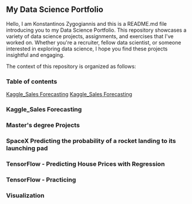 ## My Data Science Portfolio
Hello, I am Konstantinos Zygogiannis and this is a README.md file introducing you to my Data Science Portfolio. This repository showcases a variety of data science projects, assignments, and exercises that I've worked on. Whether you're a recruiter, fellow data scientist, or someone interested in exploring data science, I hope you find these projects insightful and engaging.

The context of this repository is organized as follows:
### Table of contents
[Kaggle_Sales Forecasting](https://github.com/Konszygo/Portfolio/blob/main/Kaggle_Sales%20Forecasting/HierarchicalForecasting.ipynb)
[Kaggle_Sales Forecasting](https://github.com/Konszygo/Portfolio/tree/main/Kaggle_Sales%20Forecasting)






### Kaggle_Sales Forecasting
### Master's degree Projects
### SpaceX Predicting the probability of a rocket landing to its launching pad
### TensorFlow - Predicting House Prices with Regression
### TensorFlow - Practicing
### Visualization
